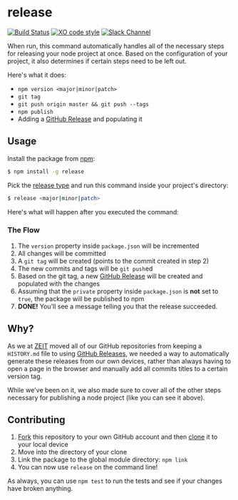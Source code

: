 # release

[![Build Status](https://travis-ci.com/zeit/release.svg?token=CPbpm6MRBVbWVmDFaLxs&branch=master)](https://travis-ci.com/zeit/release)
[![XO code style](https://img.shields.io/badge/code_style-XO-5ed9c7.svg)](https://github.com/sindresorhus/xo)
[![Slack Channel](https://zeit-slackin.now.sh/badge.svg)](https://zeit.chat)

When run, this command automatically handles all of the necessary steps for releasing your node project at once. Based on the configuration of your project, it also determines if certain steps need to be left out.

Here's what it does:

- `npm version <major|minor|patch>`
- `git tag`
- `git push origin master && git push --tags`
- `npm publish`
- Adding a [GitHub Release](https://help.github.com/articles/creating-releases/) and populating it

## Usage

Install the package from [npm](https://npmjs.com/release):

```bash
$ npm install -g release
```

Pick the [release type](http://semver.org/#summary) and run this command inside your project's directory:

```bash
$ release <major|minor|patch>
```

Here's what will happen after you executed the command:

### The Flow

1. The `version` property inside `package.json` will be incremented
2. All changes will be committed
3. A `git tag` will be created (points to the commit created in step 2)
4. The new commits and tags will be `git push`ed
5. Based on the git tag, a new [GitHub Release](https://help.github.com/articles/creating-releases/) will be created and populated with the changes
6. Assuming that the `private` property inside `package.json` is **not** set to `true`, the package will be published to npm
7. **DONE!** You'll see a message telling you that the release succeeded.

## Why?

As we at [ZEIT](https://github.com/zeit) moved all of our GitHub repositories from keeping a `HISTORY.md` file to using [GitHub Releases](https://help.github.com/articles/creating-releases/), we needed a way to automatically generate these releases from our own devices, rather than always having to open a page in the browser and manually add all commits titles to a certain version tag.

While we've been on it, we also made sure to cover all of the other steps necessary for publishing a node project (like you can see it above).

## Contributing

1. [Fork](https://help.github.com/articles/fork-a-repo/) this repository to your own GitHub account and then [clone](https://help.github.com/articles/cloning-a-repository/) it to your local device
2. Move into the directory of your clone
3. Link the package to the global module directory: `npm link`
4. You can now use `release` on the command line!

As always, you can use `npm test` to run the tests and see if your changes have broken anything.
